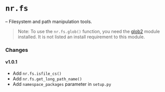 # `nr.fs`

&ndash; Filesystem and path manipulation tools.

> Note: To use the `nr.fs.glob()` function, you need the [glob2] module
> installed. It is not listed an install requirement to this module.

  [glob2]: https://pypi.org/project/glob2/

### Changes

#### v1.0.1

* Add `nr.fs.isfile_cs()`
* Add `nr.fs.get_long_path_name()`
* Add `namespace_packages` parameter in `setup.py`
